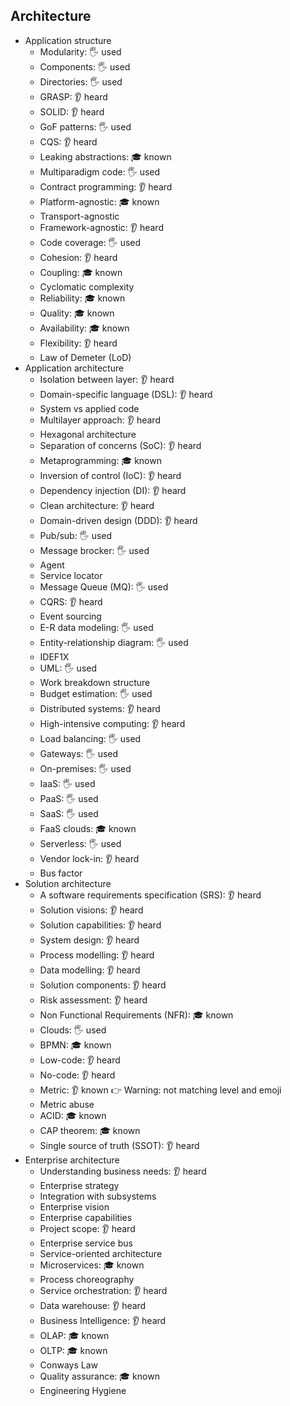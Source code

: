 ## Architecture

- Application structure
  - Modularity: 🖐️ used
  - Components: 🖐️ used
  - Directories: 🖐️ used
  - GRASP: 👂 heard
  - SOLID: 👂 heard
  - GoF patterns: 🖐️ used
  - CQS: 👂 heard
  - Leaking abstractions: 🎓 known
  - Multiparadigm code: 🖐️ used
  - Contract programming: 👂 heard
  - Platform-agnostic: 🎓 known
  - Transport-agnostic
  - Framework-agnostic: 👂 heard
  - Code coverage: 🖐️ used
  - Cohesion: 👂 heard
  - Coupling: 🎓 known
  - Cyclomatic complexity
  - Reliability: 🎓 known
  - Quality: 🎓 known
  - Availability: 🎓 known
  - Flexibility: 👂 heard
  - Law of Demeter (LoD)
- Application architecture
  - Isolation between layer: 👂 heard
  - Domain-specific language (DSL): 👂 heard
  - System vs applied code
  - Multilayer approach: 👂 heard
  - Hexagonal architecture
  - Separation of concerns (SoC): 👂 heard
  - Metaprogramming: 🎓 known
  - Inversion of control (IoC): 👂 heard
  - Dependency injection (DI): 👂 heard
  - Clean architecture: 👂 heard
  - Domain-driven design (DDD): 👂 heard
  - Pub/sub: 🖐️ used
  - Message brocker: 🖐️ used
  - Agent
  - Service locator
  - Message Queue (MQ): 🖐️ used
  - CQRS: 👂 heard
  - Event sourcing
  - E-R data modeling: 🖐️ used
  - Entity-relationship diagram: 🖐️ used
  - IDEF1X
  - UML: 🖐️ used
  - Work breakdown structure
  - Budget estimation: 🖐️ used
  - Distributed systems: 👂 heard
  - High-intensive computing: 👂 heard
  - Load balancing: 🖐️ used
  - Gateways: 🖐️ used
  - On-premises: 🖐️ used
  - IaaS: 🖐️ used
  - PaaS: 🖐️ used
  - SaaS: 🖐️ used
  - FaaS clouds: 🎓 known
  - Serverless: 🖐️ used
  - Vendor lock-in: 👂 heard
  - Bus factor
- Solution architecture
  - A software requirements specification (SRS): 👂 heard
  - Solution visions: 👂 heard
  - Solution capabilities: 👂 heard
  - System design: 👂 heard
  - Process modelling: 👂 heard
  - Data modelling: 👂 heard
  - Solution components: 👂 heard
  - Risk assessment: 👂 heard
  - Non Functional Requirements (NFR): 🎓 known
  - Clouds: 🖐️ used
  - BPMN: 🎓 known
  - Low-code: 👂 heard
  - No-code: 👂 heard
  - Metric: 👂 known 👉 Warning: not matching level and emoji
  - Metric abuse
  - ACID: 🎓 known
  - CAP theorem: 🎓 known
  - Single source of truth (SSOT): 👂 heard
- Enterprise architecture
  - Understanding business needs: 👂 heard
  - Enterprise strategy
  - Integration with subsystems
  - Enterprise vision
  - Enterprise capabilities
  - Project scope: 👂 heard
  - Enterprise service bus
  - Service-oriented architecture
  - Microservices: 🎓 known
  - Process choreography
  - Service orchestration: 👂 heard
  - Data warehouse: 👂 heard
  - Business Intelligence: 👂 heard
  - OLAP: 🎓 known
  - OLTP: 🎓 known
  - Conways Law
  - Quality assurance: 🎓 known
  - Engineering Hygiene
